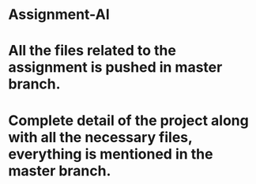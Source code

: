 # Assignment-AI
# All the files related to the assignment is pushed in master branch.
# Complete detail of the project along with all the necessary files, everything is mentioned in the master branch. 
